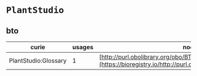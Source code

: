 # `PlantStudio`

## bto

| curie                |   usages | nodes                                                                                                           |
|----------------------|----------|-----------------------------------------------------------------------------------------------------------------|
| PlantStudio:Glossary |        1 | [http://purl.obolibrary.org/obo/BTO:0002660](https://bioregistry.io/http://purl.obolibrary.org/obo/BTO:0002660) |
